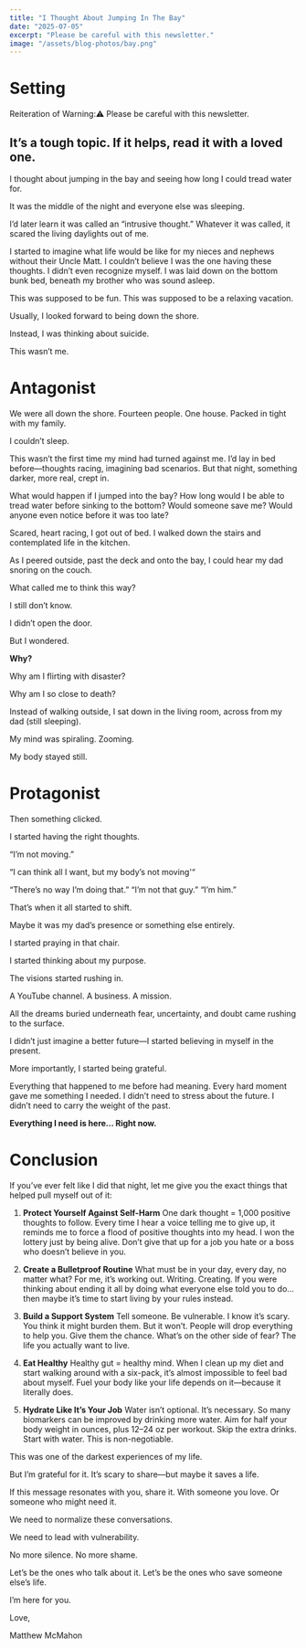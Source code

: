 ```yaml
---
title: "I Thought About Jumping In The Bay"
date: "2025-07-05"
excerpt: "Please be careful with this newsletter."
image: "/assets/blog-photos/bay.png"
---
```


# Setting
Reiteration of Warning:⚠️ Please be careful with this newsletter.

It’s a tough topic. If it helps, read it with a loved one.
---
I thought about jumping in the bay and seeing how long I could tread water for.

It was the middle of the night and everyone else was sleeping.

I’d later learn it was called an “intrusive thought.” Whatever it was called, it scared the living daylights out of me.

I started to imagine what life would be like for my nieces and nephews without their Uncle Matt. I couldn’t believe I was the one having these thoughts. I didn’t even recognize myself. I was laid down on the bottom bunk bed, beneath my brother who was sound asleep.

This was supposed to be fun. This was supposed to be a relaxing vacation.

Usually, I looked forward to being down the shore.

Instead, I was thinking about suicide.

This wasn’t me.

# Antagonist
We were all down the shore. Fourteen people. One house. Packed in tight with my family.

I couldn’t sleep.

This wasn’t the first time my mind had turned against me. I’d lay in bed before—thoughts racing, imagining bad scenarios. But that night, something darker, more real, crept in.

What would happen if I jumped into the bay? How long would I be able to tread water before sinking to the bottom? Would someone save me? Would anyone even notice before it was too late?

Scared, heart racing, I got out of bed. I walked down the stairs and contemplated life in the kitchen.

As I peered outside, past the deck and onto the bay, I could hear my dad snoring on the couch.

What called me to think this way?

I still don’t know.

I didn’t open the door.

But I wondered.

**Why?** 

Why am I flirting with disaster?

Why am I so close to death?

Instead of walking outside, I sat down in the living room, across from my dad (still sleeping).

My mind was spiraling. Zooming.

My body stayed still.

# Protagonist
Then something clicked.

I started having the right thoughts.

“I’m not moving.”

“I can think all I want, but my body’s not moving'“

“There’s no way I’m doing that.” “I’m not that guy.” “I’m him.”

That’s when it all started to shift.

Maybe it was my dad’s presence or something else entirely.

I started praying in that chair.

I started thinking about my purpose.

The visions started rushing in.

A YouTube channel. A business. A mission.

All the dreams buried underneath fear, uncertainty, and doubt came rushing to the surface.

I didn’t just imagine a better future—I started believing in myself in the present.

More importantly, I started being grateful.

Everything that happened to me before had meaning. Every hard moment gave me something I needed. I didn’t need to stress about the future. I didn’t need to carry the weight of the past.

**Everything I need is here… Right now.**

# Conclusion
If you’ve ever felt like I did that night, let me give you the exact things that helped pull myself out of it:

1. **Protect Yourself Against Self-Harm**
One dark thought = 1,000 positive thoughts to follow. Every time I hear a voice telling me to give up, it reminds me to force a flood of positive thoughts into my head. I won the lottery just by being alive. Don’t give that up for a job you hate or a boss who doesn’t believe in you.

2. **Create a Bulletproof Routine**
What must be in your day, every day, no matter what? For me, it’s working out. Writing. Creating. If you were thinking about ending it all by doing what everyone else told you to do… then maybe it’s time to start living by your rules instead.

3. **Build a Support System**
Tell someone. Be vulnerable. I know it’s scary. You think it might burden them. But it won’t. People will drop everything to help you. Give them the chance. What’s on the other side of fear? The life you actually want to live.

4. **Eat Healthy**
Healthy gut = healthy mind. When I clean up my diet and start walking around with a six-pack, it’s almost impossible to feel bad about myself. Fuel your body like your life depends on it—because it literally does.

5. **Hydrate Like It’s Your Job**
Water isn’t optional. It’s necessary. So many biomarkers can be improved by drinking more water. Aim for half your body weight in ounces, plus 12–24 oz per workout. Skip the extra drinks. Start with water. This is non-negotiable.

This was one of the darkest experiences of my life.

But I’m grateful for it. It’s scary to share—but maybe it saves a life.

If this message resonates with you, share it. With someone you love. Or someone who might need it.

We need to normalize these conversations.

We need to lead with vulnerability.

No more silence. No more shame.

Let’s be the ones who talk about it. Let’s be the ones who save someone else’s life.

I’m here for you.

Love,

Matthew McMahon
